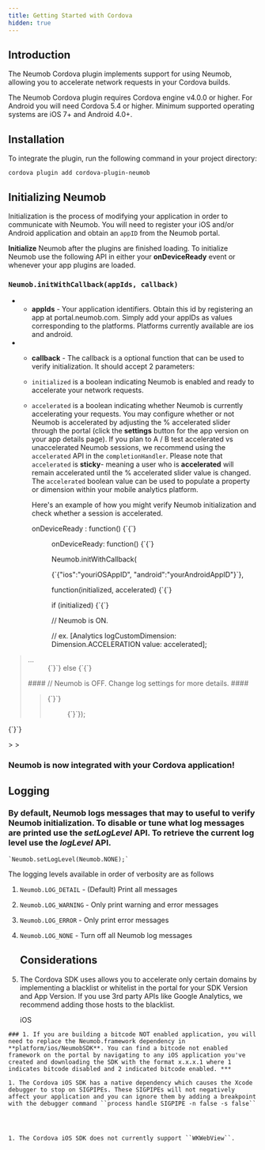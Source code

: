 ```yaml
---
title: Getting Started with Cordova
hidden: true
---
```


## Introduction ##

The Neumob Cordova plugin implements support for using Neumob, allowing you to accelerate network requests in your Cordova builds.

The Neumob Cordova plugin requires Cordova engine v4.0.0 or higher. For Android you will need Cordova 5.4 or higher. Minimum supported operating systems are iOS 7+ and Android 4.0+.

## Installation ##

To integrate the plugin, run the following command in your project directory:

   `cordova plugin add cordova-plugin-neumob`

## Initializing Neumob ##

Initialization is the process of modifying your application in order to communicate with Neumob. You will need to register your iOS and/or Android application and obtain an ``appID`` from the Neumob portal. 

**Initialize** Neumob after the plugins are finished loading. To initialize Neumob use the following API in either your **onDeviceReady** event or whenever your app plugins are loaded.  

### ``Neumob.initWithCallback(appIds, callback)`` ###

- - **appIds** - Your application identifiers. Obtain this id by registering an app at portal.neumob.com. Simply add your appIDs as values corresponding to the platforms. Platforms currently available are ios and android.

- - **callback** - The callback is a optional function that can be used to verify initialization. It should accept 2 parameters:
  - ``initialized`` is a boolean indicating Neumob is enabled and ready to accelerate your network requests.
  - ``accelerated`` is a boolean indicating whether Neumob is currently accelerating your requests. You may configure whether or not Neumob is accelerated by adjusting the % accelerated slider through the portal (click the **settings** button for the app version on your app details page). If you plan to A / B test accelerated vs unaccelerated Neumob sessions, we recommend using the ``accelerated`` API in the ``completionHandler``. Please note that ``accelerated`` is **sticky**- meaning a user who is **accelerated** will remain accelerated until the % accelerated slider value is changed. The ``accelerated`` boolean value can be used to populate a property or dimension within your mobile analytics platform.
    
    Here's an example of how you might verify Neumob initialization and check whether a session is accelerated.

    <dl>
    <dt>  onDeviceReady : function() {`{`}</dt>
    <dd>
      <p>onDeviceReady: function() {`{`}</p>
    <p>Neumob.initWithCallback(</p>
    <p>{`{"ios":"youriOSAppID", "android":"yourAndroidAppID"}`},</p>
    <p>function(initialized, accelerated) {`{`}</p>
    <p>if (initialized) {`{`}</p>
    <p>// Neumob is ON.</p>
    <p>// ex. [Analytics logCustomDimension: Dimension.ACCELERATION value: accelerated];</p>
  </dd>
  </dl>

 > <dl>
 >   <dt>...</dt>
 > <dd>{`}`} else {`{`}</dd>
 > </dl>
 > #### // Neumob is OFF. Change log settings for more details. ####
 > 
 >  > <dl>
 >  >   <dt>{`}`}</dt>
 >  > <dd>
 >  >   <p>{`}`});</p>
  <p>{`}`}</p>
  </dd>
 >  > </dl>

### Neumob is now integrated with your Cordova application! ###

## Logging ##

### By default, Neumob logs messages that may to useful to verify Neumob initialization. To disable or tune what log messages are printed use the *setLogLevel* API. To retrieve the current log level use the *logLevel* API. ###

    `Neumob.setLogLevel(Neumob.NONE);`

The logging levels available in order of verbosity are as follows
1. ``Neumob.LOG_DETAIL`` - (Default) Print all messages
2. ``Neumob.LOG_WARNING`` - Only print warning and error messages
3. ``Neumob.LOG_ERROR`` - Only print error messages
4. ``Neumob.LOG_NONE`` - Turn off all Neumob log messages
   
   ## Considerations ##
   
5. The Cordova SDK uses allows you to accelerate only certain domains by implementing a blacklist or whitelist in the portal for your SDK Version and App Version. If you use 3rd party APIs like Google Analytics, we recommend adding those hosts to the blacklist.
   
   iOS

~~~
### 1. If you are building a bitcode NOT enabled application, you will need to replace the Neumob.framework dependency in **platform/ios/NeumobSDK**. You can find a bitcode not enabled framework on the portal by navigating to any iOS application you've created and downloading the SDK with the format x.x.x.1 where 1 indicates bitcode disabled and 2 indicated bitcode enabled. ***

1. The Cordova iOS SDK has a native dependency which causes the Xcode debugger to stop on SIGPIPEs. These SIGPIPEs will not negatively affect your application and you can ignore them by adding a breakpoint with the debugger command ``process handle SIGPIPE -n false -s false``
   

 

1. The Cordova iOS SDK does not currently support ``WKWebView``.